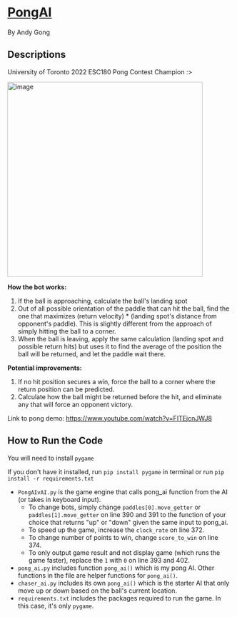 # [PongAI](https://github.com/AG2048/PongAI)
By Andy Gong

## Descriptions

University of Toronto 2022 ESC180 Pong Contest Champion :>

<img width="437" alt="image" src="https://user-images.githubusercontent.com/45613281/206371569-23c39b32-82cc-46d0-a93b-cdc5ecf9d087.png">

**How the bot works:**

1. If the ball is approaching, calculate the ball's landing spot
2. Out of all possible orientation of the paddle that can hit the ball, find the one that maximizes (return velocity) * (landing spot's distance from opponent's paddle). This is slightly different from the approach of simply hitting the ball to a corner.
3. When the ball is leaving, apply the same calculation (landing spot and possible return hits) but uses it to find the average of the position the ball will be returned, and let the paddle wait there.

**Potential improvements:**

1. If no hit position secures a win, force the ball to a corner where the return position can be predicted.
2. Calculate how the ball might be returned before the hit, and eliminate any that will force an opponent victory.

Link to pong demo: https://www.youtube.com/watch?v=FITEjcnJWJ8

## How to Run the Code

You will need to install `pygame`

If you don't have it installed, run `pip install pygame` in terminal or run `pip install -r requirements.txt`

- `PongAIvAI.py` is the game engine that calls pong_ai function from the AI (or takes in keyboard input). 
  - To change bots, simply change `paddles[0].move_getter` or `paddles[1].move_getter` on line 390 and 391 to the function of your choice that returns "up" or "down" given the same input to pong_ai.
  - To speed up the game, increase the `clock_rate` on line 372.
  - To change number of points to win, change `score_to_win` on line 374.
  - To only output game result and not display game (which runs the game faster), replace the `1` with `0` on line 393 and 402.
- `pong_ai.py` includes function `pong_ai()` which is my pong AI. Other functions in the file are helper functions for `pong_ai()`.
- `chaser_ai.py` includes its own `pong_ai()` which is the starter AI that only move up or down based on the ball's current location.
- `requirements.txt` includes the packages required to run the game. In this case, it's only `pygame`.
